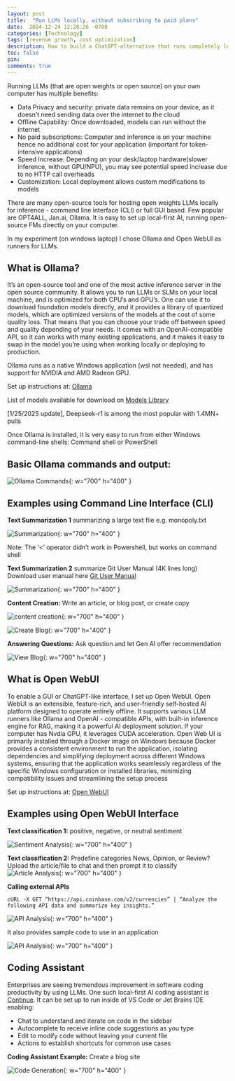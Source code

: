 ```yaml
---
layout: post
title:  "Run LLMs locally, without subscribing to paid plans"
date:  2024-12-24 12:20:26 -0700
categories: [Technology]
tags: [revenue growth, cost optimization]
description: How to build a ChatGPT-alternative that runs completely local and is100% offline. 
toc: false
pin: 
comments: true
---
```


Running LLMs (that are open weights or open source) on your own computer has multiple benefits:

- Data Privacy and security: private data remains on your device, as it doesn’t need sending data over the internet to the cloud
- Offline Capability: Once downloaded, models can run without the internet
- No paid subscriptions: Computer and inference is on your machine hence no additional cost for your application (important for token-intensive applications)
- Speed Increase:  Depending on your desk/laptop hardware(slower inference, without GPU/NPU), you may see potential speed increase due to no HTTP call overheads
- Customization: Local deployment allows custom modifications to models

There are many open-source tools for hosting open weights LLMs locally for inference - command line interface (CLI) or full GUI based. 
Few popular are GPT4ALL, Jan.ai, Ollama. It is easy to set up local-first AI, running open-source FMs directly on your computer.

In my experiment (on windows laptop) I chose Ollama and Open WebUI as runners for LLMs.

## What is Ollama?
It’s an open-source tool and one of the most active inference server in the open source community. It allows you to run LLMs or SLMs on your local machine, and is optimized for both CPU’s and GPU’s. One can use it to download foundation models directly, and it provides a library of quantized models, which are optimized versions of the models at the cost of some quality loss. That means that you can choose your trade off between speed and quality depending of your needs. It comes with an OpenAI-compatible API, so it can works with many existing applications, and it makes it easy to swap in the model you’re using when working locally or deploying to production.

Ollama runs as a native Windows application (wsl not needed), and has support for NVIDIA and AMD Radeon GPU.

Set up instructions at: [Ollama](https://www.ollama.com)

List of models available for download on [Models Library](https://www.ollama.com/library)

[1/25/2025 update], Deepseek-r1 is among the most popular with 1.4MN+ pulls



Once Ollama is installed, it is very easy to run from either Windows command-line shells: 
Command shell or PowerShell 

## Basic Ollama commands and output:

![Ollama Commands](https://ketanhm.github.io/images/ollama-commands.png){: w="700" h="400" }

## Examples using Command Line Interface (CLI)

**Text Summarization 1** summarizing a large text file e.g. monopoly.txt

![Summarization](https://ketanhm.github.io/images/txtgen1.png){: w="700" h="400" }


Note: The ‘<’ operator didn’t work in Powershell, but works on command shell


**Text Summarization 2**  summarize Git User Manual (4K lines long)
Download user manual here [Git User Manual](https://github.com/git/git/blob/master/Documentation/user-manual.txt)

![Summarization](https://ketanhm.github.io/images/txtgen1.png){: w="700" h="400" }


**Content Creation:** Write an article, or blog post, or create copy


![content creation](https://ketanhm.github.io/images/create-content.png){: w="700" h="400" }


![Create Blog](https://ketanhm.github.io/images/blogtxt.png){: w="700" h="400" }

**Answering Questions:** Ask question and let Gen AI offer recommendation

![View Blog](https://ketanhm.github.io/images/question-recommendation.png){: w="700" h="400" }



## What is Open WebUI 
To enable a GUI or ChatGPT-like interface, I set up Open WebUI. Open WebUI is an extensible, feature-rich, and user-friendly self-hosted AI platform designed to operate entirely offline. It supports various LLM runners like Ollama and OpenAI - compatible APIs, with built-in inference engine for RAG, making it a powerful AI deployment solution. If your computer has Nvdia GPU, it leverages CUDA acceleration. Open Web UI is primarily installed through a Docker image on Windows because Docker provides a consistent environment to run the application, isolating dependencies and simplifying deployment across different Windows systems, ensuring that the application works seamlessly regardless of the specific Windows configuration or installed libraries, minimizing compatibility issues and streamlining the setup process

Set up instructions at: [Open WebUI](https://openwebui.com)

## Examples using Open WebUI Interface

**Text classification 1:** positive, negative, or neutral sentiment

![Sentiment Analysis](https://ketanhm.github.io/images/txtclass1.png){: w="700" h="400" }

**Text classification 2:** Predefine categories News, Opinion, or Review?
Upload the article/file to chat and then prompt it to classify
![Article Analysis](https://ketanhm.github.io/images/txtclass2.png){: w="700" h="400" }

**Calling external APIs** 
```
cURL -X GET “https://api.coinbase.com/v2/currencies” | “Analyze the following API data and summarize key insights.”
```

![API Analysis](https://ketanhm.github.io/images/apicall.png){: w="700" h="400" }

It also provides sample code to use in an application

![API Analysis](https://ketanhm.github.io/images/api2.png){: w="700" h="400" }

## Coding Assistant
Enterprises are seeing tremendous improvement in software coding productivity by using LLMs. One such local-first AI coding assistant is [Continue](https://www.continue.dev). It can be set up to run inside of VS Code or Jet Brains IDE enabling:

- Chat to understand and iterate on code in the sidebar
- Autocomplete to receive inline code suggestions as you type
- Edit to modify code without leaving your current file
- Actions to establish shortcuts for common use cases

**Coding Assistant Example:** Create a blog site

![Code Generation](https://ketanhm.github.io/images/codegen.png){: w="700" h="400" }
